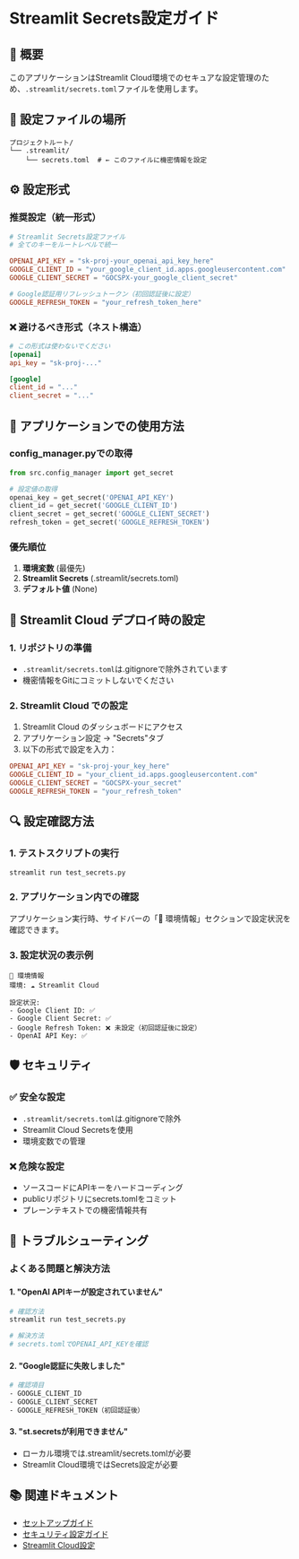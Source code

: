 # Streamlit Secrets設定ガイド

## 🔐 概要

このアプリケーションはStreamlit Cloud環境でのセキュアな設定管理のため、`.streamlit/secrets.toml`ファイルを使用します。

## 📁 設定ファイルの場所

```
プロジェクトルート/
└── .streamlit/
    └── secrets.toml  # ← このファイルに機密情報を設定
```

## ⚙️ 設定形式

### 推奨設定（統一形式）

```toml
# Streamlit Secrets設定ファイル
# 全てのキーをルートレベルで統一

OPENAI_API_KEY = "sk-proj-your_openai_api_key_here"
GOOGLE_CLIENT_ID = "your_google_client_id.apps.googleusercontent.com"
GOOGLE_CLIENT_SECRET = "GOCSPX-your_google_client_secret"

# Google認証用リフレッシュトークン（初回認証後に設定）
GOOGLE_REFRESH_TOKEN = "your_refresh_token_here"
```

### ❌ 避けるべき形式（ネスト構造）

```toml
# この形式は使わないでください
[openai]
api_key = "sk-proj-..."

[google]
client_id = "..."
client_secret = "..."
```

## 🔧 アプリケーションでの使用方法

### config_manager.pyでの取得

```python
from src.config_manager import get_secret

# 設定値の取得
openai_key = get_secret('OPENAI_API_KEY')
client_id = get_secret('GOOGLE_CLIENT_ID')
client_secret = get_secret('GOOGLE_CLIENT_SECRET')
refresh_token = get_secret('GOOGLE_REFRESH_TOKEN')
```

### 優先順位

1. **環境変数** (最優先)
2. **Streamlit Secrets** (.streamlit/secrets.toml)
3. **デフォルト値** (None)

## 🚀 Streamlit Cloud デプロイ時の設定

### 1. リポジトリの準備
- `.streamlit/secrets.toml`は.gitignoreで除外されています
- 機密情報をGitにコミットしないでください

### 2. Streamlit Cloud での設定
1. Streamlit Cloud のダッシュボードにアクセス
2. アプリケーション設定 → "Secrets"タブ
3. 以下の形式で設定を入力：

```toml
OPENAI_API_KEY = "sk-proj-your_key_here"
GOOGLE_CLIENT_ID = "your_client_id.apps.googleusercontent.com"
GOOGLE_CLIENT_SECRET = "GOCSPX-your_secret"
GOOGLE_REFRESH_TOKEN = "your_refresh_token"
```

## 🔍 設定確認方法

### 1. テストスクリプトの実行

```bash
streamlit run test_secrets.py
```

### 2. アプリケーション内での確認

アプリケーション実行時、サイドバーの「🔧 環境情報」セクションで設定状況を確認できます。

### 3. 設定状況の表示例

```
🔧 環境情報
環境: ☁️ Streamlit Cloud

設定状況:
- Google Client ID: ✅
- Google Client Secret: ✅  
- Google Refresh Token: ❌ 未設定（初回認証後に設定）
- OpenAI API Key: ✅
```

## 🛡️ セキュリティ

### ✅ 安全な設定
- `.streamlit/secrets.toml`は.gitignoreで除外
- Streamlit Cloud Secretsを使用
- 環境変数での管理

### ❌ 危険な設定
- ソースコードにAPIキーをハードコーディング
- publicリポジトリにsecrets.tomlをコミット
- プレーンテキストでの機密情報共有

## 🔧 トラブルシューティング

### よくある問題と解決方法

#### 1. "OpenAI APIキーが設定されていません"
```bash
# 確認方法
streamlit run test_secrets.py

# 解決方法
# secrets.tomlでOPENAI_API_KEYを確認
```

#### 2. "Google認証に失敗しました"
```bash
# 確認項目
- GOOGLE_CLIENT_ID
- GOOGLE_CLIENT_SECRET
- GOOGLE_REFRESH_TOKEN（初回認証後）
```

#### 3. "st.secretsが利用できません"
- ローカル環境では.streamlit/secrets.tomlが必要
- Streamlit Cloud環境ではSecrets設定が必要

## 📚 関連ドキュメント

- [セットアップガイド](./セットアップガイド.md)
- [セキュリティ設定ガイド](./セキュリティ設定ガイド.md)
- [Streamlit Cloud設定](./streamlit_cloud_setup.md)
